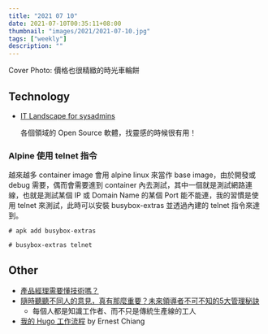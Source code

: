 ```yaml
---
title: "2021 07 10"
date: 2021-07-10T00:35:11+08:00
thumbnail: "images/2021/2021-07-10.jpg"
tags: ["weekly"]
description: ""
---
```


Cover Photo: 價格也很精緻的時光車輪餅

## Technology

* [IT Landscape for sysadmins](https://sysadmin.it-landscape.info/)

  各個領域的 Open Source 軟體，找靈感的時候很有用！

### Alpine 使用 telnet 指令

越來越多 container image 會用 alpine linux 來當作 base image，由於開發或 debug 需要，偶而會需要進到 container 內去測試，其中一個就是測試網路連線，也就是測試某個 IP 或 Domain Name 的某個 Port 能不能連，我的習慣是使用 telnet 來測試，此時可以安裝 busybox-extras 並透過內建的 telnet 指令來達到。

`# apk add busybox-extras`

`# busybox-extras telnet`

## Other

* [產品經理需要懂技術嗎？](https://medium.com/3pm-lab/do-you-need-technical-knowledge-to-be-a-product-manager-b6054eab14d2)
* [隨時聽聽不同人的意見，真有那麼重要？未來領導者不可不知的5大管理秘訣](https://www.nego.com.tw/latestArticles_con?id=2516814A838E4A98A8B23CD349063C6D)
  * 每個人都是知識工作者、而不只是傳統生產線的工人
* [我的 Hugo 工作流程](https://www.ernestchiang.com/zh/posts/2021/my-hugo-workflow/) by Ernest Chiang
